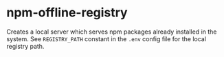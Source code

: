 # npm-offline-registry

Creates a local server which serves npm packages already installed in the system. See `REGISTRY_PATH` constant in the `.env` config file for the local registry path. 